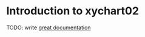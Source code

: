 # Introduction to xychart02

TODO: write [great documentation](http://jacobian.org/writing/what-to-write/)
